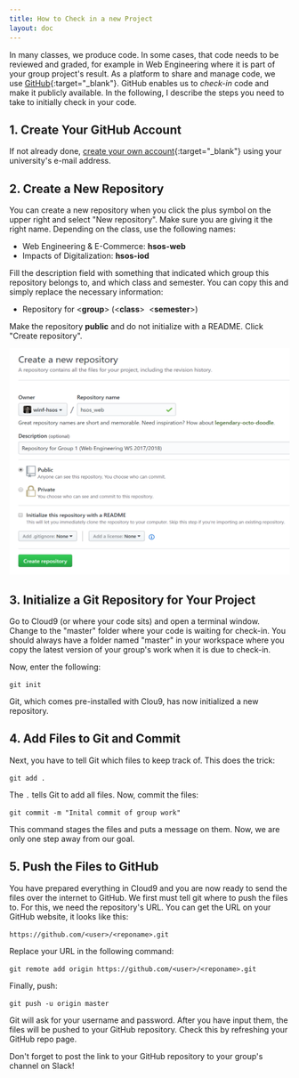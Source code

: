 ```yaml
---
title: How to Check in a new Project
layout: doc
---
```


In many classes, we produce code. In some cases, that code needs to be reviewed and graded, for example in Web Engineering where it is part of your group project's result. As a platform to share and manage code, we use [GitHub](https://github.com){:target="_blank"}. GitHub enables us to *check-in* code and make it publicly available. In the following, I describe the steps you need to take to initially check in your code.

## 1. Create Your GitHub Account

If not already done, [create your own account](https://github.com/join?source=header-home){:target="_blank"} using your university's e-mail address. 

## 2. Create a New Repository

You can create a new repository when you click the plus symbol on the upper right and select "New repository". Make sure you are giving it the right name. Depending on the class, use the following names:

- Web Engineering & E-Commerce: **hsos-web**
- Impacts of Digitalization: **hsos-iod**

Fill the description field with something that indicated which group this repository belongs to, and which class and semester. You can copy this and simply replace the necessary information: 

- Repository for <**group**> (<**class**>&nbsp;&nbsp;<**semester**>)

Make the repository **public** and do not initialize with a README. Click "Create repository".

![screenshot](/img/docs/github_new_repo.png "Create a new repository in GitHub")

## 3. Initialize a Git Repository for Your Project

Go to Cloud9 (or where your code sits) and open a terminal window. Change to the "master" folder where your code is waiting for check-in. You should always have a folder named "master" in your workspace where you copy the latest version of your group's work when it is due to check-in.

Now, enter the following:

```git init```

Git, which comes pre-installed with Clou9, has now initialized a new repository.

## 4. Add Files to Git and Commit

Next, you have to tell Git which files to keep track of. This does the trick:

```git add .```

The `.` tells Git to add all files. Now, commit the files:

```git commit -m "Inital commit of group work"```

This command stages the files and puts a message on them. Now, we are only one step away from our goal.

## 5. Push the Files to GitHub

You have prepared everything in Cloud9 and you are now ready to send the files over the internet to GitHub. We first must tell git where to push the files to. For this, we need the repository's URL. You can get the URL on your GitHub website, it looks like this:

```https://github.com/<user>/<reponame>.git```

Replace your URL in the following command:

```git remote add origin https://github.com/<user>/<reponame>.git```

Finally, push:

```git push -u origin master```

Git will ask for your username and password. After you have input them, the files will be pushed to your GitHub repository. Check this by refreshing your GitHub repo page.

Don't forget to post the link to your GitHub repository to your group's channel on Slack!





